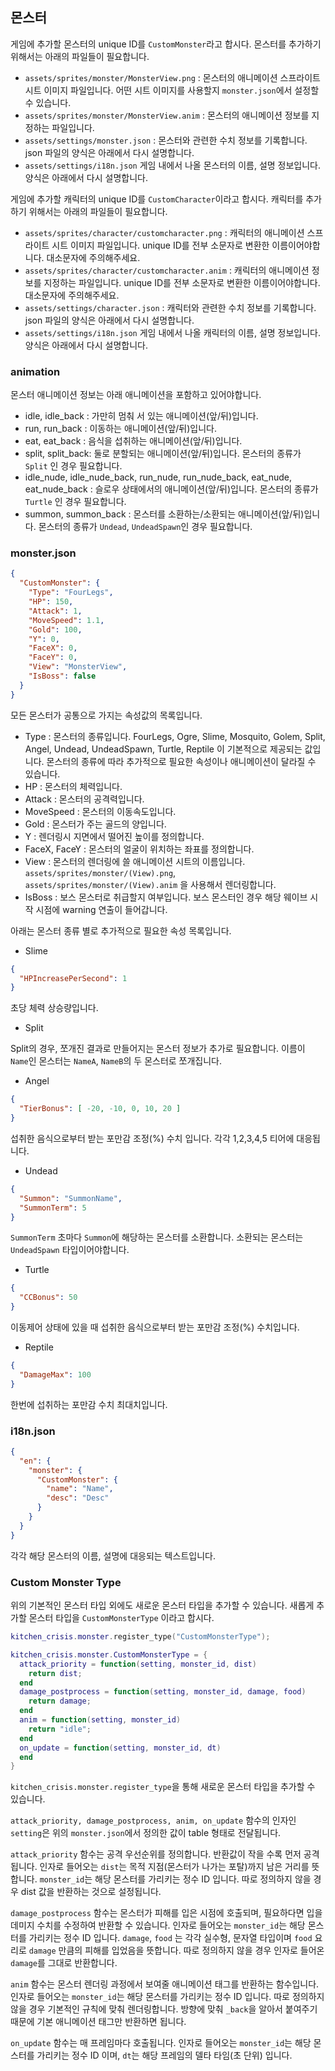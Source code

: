 ## 몬스터

게임에 추가할 몬스터의 unique ID를 `CustomMonster`라고 합시다. 몬스터를 추가하기 위해서는 아래의 파일들이 필요합니다.

- `assets/sprites/monster/MonsterView.png` : 몬스터의 애니메이션 스프라이트 시트 이미지 파일입니다. 어떤 시트 이미지를 사용할지 `monster.json`에서 설정할 수 있습니다.
- `assets/sprites/monster/MonsterView.anim` : 몬스터의 애니메이션 정보를 지정하는 파일입니다.
- `assets/settings/monster.json` : 몬스터와 관련한 수치 정보를 기록합니다. json 파일의 양식은 아래에서 다시 설명합니다.
- `assets/settings/i18n.json` 게임 내에서 나올 몬스터의 이름, 설명 정보입니다. 양식은 아래에서 다시 설명합니다.


게임에 추가할 캐릭터의 unique ID를 `CustomCharacter`이라고 합시다. 캐릭터를 추가하기 위해서는 아래의 파일들이 필요합니다.

- `assets/sprites/character/customcharacter.png` :  캐릭터의 애니메이션 스프라이트 시트 이미지 파일입니다. unique ID를 전부 소문자로 변환한 이름이어야합니다. 대소문자에 주의해주세요.
- `assets/sprites/character/customcharacter.anim` : 캐릭터의 애니메이션 정보를 지정하는 파일입니다. unique ID를 전부 소문자로 변환한 이름이어야합니다. 대소문자에 주의해주세요.
- `assets/settings/character.json` : 캐릭터와 관련한 수치 정보를 기록합니다. json 파일의 양식은 아래에서 다시 설명합니다.
- `assets/settings/i18n.json` 게임 내에서 나올 캐릭터의 이름, 설명 정보입니다. 양식은 아래에서 다시 설명합니다.

### animation

몬스터 애니메이션 정보는 아래 애니메이션을 포함하고 있어야합니다.

- idle, idle_back : 가만히 멈춰 서 있는 애니메이션(앞/뒤)입니다.
- run, run_back : 이동하는 애니메이션(앞/뒤)입니다.
- eat, eat_back : 음식을 섭취하는 애니메이션(앞/뒤)입니다.
- split, split_back: 둘로 분할되는 애니메이션(앞/뒤)입니다. 몬스터의 종류가 `Split` 인 경우 필요합니다.
- idle_nude, idle_nude_back, run_nude, run_nude_back, eat_nude, eat_nude_back : 슬로우 상태에서의 애니메이션(앞/뒤)입니다. 몬스터의 종류가 `Turtle` 인 경우 필요합니다.
- summon, summon_back : 몬스터를 소환하는/소환되는 애니메이션(앞/뒤)입니다. 몬스터의 종류가 `Undead`, `UndeadSpawn`인 경우 필요합니다.

### monster.json

```json
{
  "CustomMonster": {
    "Type": "FourLegs",
    "HP": 150,
    "Attack": 1,
    "MoveSpeed": 1.1,
    "Gold": 100,
    "Y": 0,
    "FaceX": 0,
    "FaceY": 0,
    "View": "MonsterView",
    "IsBoss": false
  }
}
```

모든 몬스터가 공통으로 가지는 속성값의 목록입니다.

- Type : 몬스터의 종류입니다. FourLegs, Ogre, Slime, Mosquito, Golem, Split, Angel, Undead, UndeadSpawn, Turtle, Reptile 이 기본적으로 제공되는 값입니다. 몬스터의 종류에 따라 추가적으로 필요한 속성이나 애니메이션이 달라질 수 있습니다.
- HP : 몬스터의 체력입니다.
- Attack : 몬스터의 공격력입니다.
- MoveSpeed : 몬스터의 이동속도입니다.
- Gold : 몬스터가 주는 골드의 양입니다.
- Y : 렌더링시 지면에서 떨어진 높이를 정의합니다.
- FaceX, FaceY : 몬스터의 얼굴이 위치하는 좌표를 정의합니다.
- View : 몬스터의 렌더링에 쓸 애니메이션 시트의 이름입니다. `assets/sprites/monster/(View).png`, `assets/sprites/monster/(View).anim` 을 사용해서 렌더링합니다.
- IsBoss : 보스 몬스터로 취급할지 여부입니다. 보스 몬스터인 경우 해당 웨이브 시작 시점에 warning 연출이 들어갑니다.

아래는 몬스터 종류 별로 추가적으로 필요한 속성 목록입니다.

- Slime

```json
{
  "HPIncreasePerSecond": 1
}
```

초당 체력 상승량입니다.

- Split

Split의 경우, 쪼개진 결과로 만들어지는 몬스터 정보가 추가로 필요합니다. 이름이 `Name`인 몬스터는 `NameA`, `NameB`의 두 몬스터로 쪼개집니다.

- Angel

```json
{
  "TierBonus": [ -20, -10, 0, 10, 20 ]
}
```

섭취한 음식으로부터 받는 포만감 조정(%) 수치 입니다. 각각 1,2,3,4,5 티어에 대응됩니다.

- Undead

```json
{
  "Summon": "SummonName",
  "SummonTerm": 5
}
```

`SummonTerm` 초마다 `Summon`에 해당하는 몬스터를 소환합니다. 소환되는 몬스터는 `UndeadSpawn` 타입이어야합니다.

- Turtle

```json
{
  "CCBonus": 50
}
```

이동제어 상태에 있을 때 섭취한 음식으로부터 받는 포만감 조정(%) 수치입니다.

- Reptile

```json
{
  "DamageMax": 100
}
```

한번에 섭취하는 포만감 수치 최대치입니다.


### i18n.json

```json
{
  "en": {
    "monster": {
      "CustomMonster": {
        "name": "Name",
        "desc": "Desc"
      }
    }
  }
}
```

각각 해당 몬스터의 이름, 설명에 대응되는 텍스트입니다.

### Custom Monster Type

위의 기본적인 몬스터 타입 외에도 새로운 몬스터 타입을 추가할 수 있습니다. 새롭게 추가할 몬스터 타입을 `CustomMonsterType` 이라고 합시다.

```lua
kitchen_crisis.monster.register_type("CustomMonsterType");

kitchen_crisis.monster.CustomMonsterType = {
  attack_priority = function(setting, monster_id, dist)
    return dist;
  end
  damage_postprocess = function(setting, monster_id, damage, food)
    return damage;
  end
  anim = function(setting, monster_id)
    return "idle";
  end
  on_update = function(setting, monster_id, dt)
  end
}

```

`kitchen_crisis.monster.register_type`을 통해 새로운 몬스터 타입을 추가할 수 있습니다.

`attack_priority, damage_postprocess, anim, on_update` 함수의 인자인 `setting`은 위의 `monster.json`에서 정의한 값이 table 형태로 전달됩니다.

`attack_priority` 함수는 공격 우선순위를 정의합니다. 반환값이 작을 수록 먼저 공격됩니다. 인자로 들어오는 `dist`는 목적 지점(몬스터가 나가는 포탈)까지 남은 거리를 뜻합니다. `monster_id`는 해당 몬스터를 가리키는 정수 ID 입니다. 따로 정의하지 않을 경우 dist 값을 반환하는 것으로 설정됩니다.

`damage_postprocess` 함수는 몬스터가 피해를 입은 시점에 호출되며, 필요하다면 입을 데미지 수치를 수정하여 반환할 수 있습니다. 인자로 들어오는 `monster_id`는 해당 몬스터를 가리키는 정수 ID 입니다. `damage`, `food` 는 각각 실수형, 문자열 타입이며 `food` 요리로 `damage` 만큼의 피해를 입었음을 뜻합니다. 따로 정의하지 않을 경우 인자로 들어온 `damage`를 그대로 반환합니다.

`anim` 함수는 몬스터 렌더링 과정에서 보여줄 애니메이션 태그를 반환하는 함수입니다. 인자로 들어오는 `monster_id`는 해당 몬스터를 가리키는 정수 ID 입니다. 따로 정의하지 않을 경우 기본적인 규칙에 맞춰 렌더링합니다. 방향에 맞춰 `_back`을 알아서 붙여주기 때문에 기본 애니메이션 태그만 반환하면 됩니다.

`on_update` 함수는 매 프레임마다 호출됩니다. 인자로 들어오는 `monster_id`는 해당 몬스터를 가리키는 정수 ID 이며, `dt`는 해당 프레임의 델타 타임(초 단위) 입니다.
